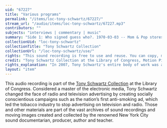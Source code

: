 ```yaml
---
uid: "67227"
title: "Various programs"
permalink: "/items/loc-tony-schwartz/67227/"
stream_url: "/audio/items/loc-tony-schwartz/67227.mp3"
contributors: ""
subjects: "interviews | commentary | music"
summary: "Side 1: Who signed guess who?. 1970-03-03 -- Mom & Pop stores stories. 1969-06-10 -- Annual concert time. 1970-01-06 (redacted). Side 2: Tribute to Dr. King. 1970-01-27 -- A cold in da dose. 1970-09-15 -- Mommy I'm homesick. 1969-10-07. -- Instant information. 1970-05-05."
collectionUid: "loc-tony-schwartz"
collectionTitle: "Tony Schwartz Collection"
collectionUrl: "/loc-tony-schwartz/use/"
rights: "This sound recording is free to use and reuse. You can copy, modify, distribute and perform the work, even for commercial purposes, all without asking permission. Attribution is recommended but not required."
credit: "Tony Schwartz Collection at the Library of Congress, Motion Picture, Broadcasting and Recorded Sound Division."
rights_explanation: "In 2007, Tony Schwartz's entire body of work was acquired by the Library of Congress, thus the Library reserves the right to make his recordings available for reuse as long as those recordings do not contain embedded material to which Schwartz did not own the copyright. Therefore, Citizen DJ excludes: (1) recordings that contain music or speeches from identifiable or named performers and composers, (2) radio broadcasts, and (3) commercials."
layout: "item"
---
```


This audio recording is part of the [Tony Schwartz Collection](https://www.loc.gov/rr/record/schwartzcollection.html) at the Library of Congress. Considered a master of the electronic media, Tony Schwartz changed the face of radio and television advertising by creating socially conscientious campaigns such as the nation’s first anti-smoking ad, which led the tobacco industry to stop advertising on television and radio. Those and other materials are part of the vast archives of sound recordings and moving images created and collected by the renowned New York City sound documentarian, producer, author and teacher.